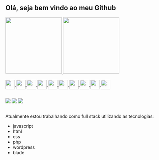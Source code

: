 ## Olá, seja bem vindo ao meu Github

<div>
  <a href="https://github.com/GustavoPix">
  <img height="180em" src="https://github-readme-stats.vercel.app/api?username=GustavoPix&show_icons=true&theme=dracula&include_all_commits=true&count_private=true"/>
  <img height="180em" src="https://github-readme-stats.vercel.app/api/top-langs/?username=GustavoPix&layout=compact&langs_count=7&theme=dracula"/>
</div>
<div style="display: inline_block"><br>
  <img align="center" height="30" src="https://cdn.jsdelivr.net/gh/devicons/devicon/icons/javascript/javascript-original.svg" />
  <img align="center" height="30" src="https://cdn.jsdelivr.net/gh/devicons/devicon/icons/html5/html5-original-wordmark.svg" />
  <img align="center" height="30" src="https://cdn.jsdelivr.net/gh/devicons/devicon/icons/css3/css3-original-wordmark.svg" />
  <img align="center" height="30" src="https://cdn.jsdelivr.net/gh/devicons/devicon/icons/vuejs/vuejs-original.svg" />
  <img align="center" height="30" src="https://cdn.jsdelivr.net/gh/devicons/devicon/icons/sass/sass-original.svg" />
  <img align="center" height="30" src="https://cdn.jsdelivr.net/gh/devicons/devicon/icons/csharp/csharp-original.svg" />
  <img align="center" height="30" src="https://cdn.jsdelivr.net/gh/devicons/devicon/icons/unity/unity-original.svg" />
  <img align="center" height="30" src="https://cdn.jsdelivr.net/gh/devicons/devicon/icons/mysql/mysql-original.svg" />
  <img align="center" height="30" src="https://cdn.jsdelivr.net/gh/devicons/devicon/icons/php/php-original.svg" />
  <img align="center" height="30" src="https://cdn.jsdelivr.net/gh/devicons/devicon/icons/php/wordpress-original.svg" />
</div>

##
  
 <a href="https://www.linkedin.com/in/gustavopix/"><img src="https://img.shields.io/badge/LinkedIn-0077B5?style=for-the-badge&logo=linkedin&logoColor=white"></a> 
 <a href="https://www.twitch.tv/gustavopix"><img src="https://img.shields.io/badge/Twitch-9146FF?style=for-the-badge&logo=twitch&logoColor=white"></a> 
 <a href="https://steamcommunity.com/id/GustavoPix"><img src="https://img.shields.io/badge/Steam-000000?style=for-the-badge&logo=steam&logoColor=white"></a> 

##
  
Atualmente estou trabalhando como full stack utilizando as tecnologias:
 
- javascript
- html
- css
- php
- wordpress
- blade
